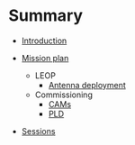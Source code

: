 # Summary

* [Introduction](README.md)
* [Mission plan](mission_plan/index.md)
    * LEOP
        * [Antenna deployment](mission_plan/leop/antenna_deployment_procedure.md)
    * Commissioning
        * [CAMs](mission_plan/commissioning/cams.md)
        * [PLD](mission_plan/commissioning/pld.md)

* [Sessions](sessions/index.md)